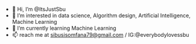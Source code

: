 - 👋 Hi, I’m @ItsJustSbu
- 👀 I’m interested in data science, Algorithm design, Artificial Intelligence, Machine Learning
- 🌱 I’m currently learning Machine Learning
- 📫 reach me at sibusisomfana79@gmail.com / IG:@everybodylovessbu
